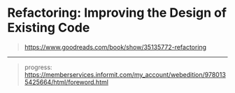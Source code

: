 # Refactoring: Improving the Design of Existing Code

> <https://www.goodreads.com/book/show/35135772-refactoring>

---

> progress: <https://memberservices.informit.com/my_account/webedition/9780135425664/html/foreword.html>
